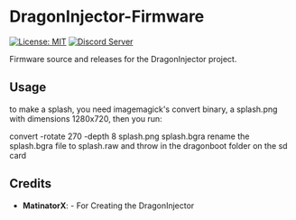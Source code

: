 # DragonInjector-Firmware

[![License: MIT](https://img.shields.io/badge/License-MIT-blue.svg)](https://opensource.org/licenses/MIT)
<a href="https://discord.gg/ez2HCgK"><img src="https://discordapp.com/api/guilds/488214231540301826/embed.png" alt="Discord Server" /></a>

Firmware source and releases for the DragonInjector project.

## Usage
to make a splash, you need imagemagick's convert binary, a splash.png with dimensions 1280x720, then you run:

convert -rotate 270 -depth 8 splash.png splash.bgra
 rename the splash.bgra file to splash.raw and throw in the dragonboot folder on the sd card

## Credits
* __MatinatorX__: - For Creating the DragonInjector
